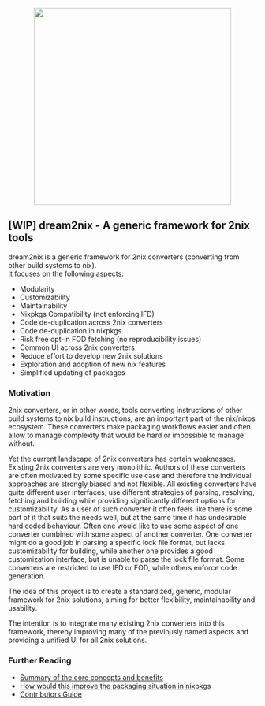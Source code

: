 <p align="center">
<img width="400" src="https://gist.githubusercontent.com/DavHau/755fed3774e89c0b9b8953a0a25309fa/raw/e2a12a60ae49aa5eb11b42775abdd1652dbe63c0/dream2nix-01.png">  
</p>

## [WIP] dream2nix - A generic framework for 2nix tools

dream2nix is a generic framework for 2nix converters (converting from other build systems to nix).  
It focuses on the following aspects:

- Modularity
- Customizability
- Maintainability
- Nixpkgs Compatibility (not enforcing IFD)
- Code de-duplication across 2nix converters
- Code de-duplication in nixpkgs
- Risk free opt-in FOD fetching (no reproducibility issues)
- Common UI across 2nix converters
- Reduce effort to develop new 2nix solutions
- Exploration and adoption of new nix features
- Simplified updating of packages

### Motivation

2nix converters, or in other words, tools converting instructions of other build systems to nix build instructions, are an important part of the nix/nixos ecosystem. These converters make packaging workflows easier and often allow to manage complexity that would be hard or impossible to manage without.

Yet the current landscape of 2nix converters has certain weaknesses. Existing 2nix converters are very monolithic. Authors of these converters are often motivated by some specific use case and therefore the individual approaches are strongly biased and not flexible. All existing converters have quite different user interfaces, use different strategies of parsing, resolving, fetching and building while providing significantly different options for customizability. As a user of such converter it often feels like there is some part of it that suits the needs well, but at the same time it has undesirable hard coded behaviour. Often one would like to use some aspect of one converter combined with some aspect of another converter. One converter might do a good job in parsing a specific lock file format, but lacks customizability for building, while another one provides a good customization interface, but is unable to parse the lock file format. Some converters are restricted to use IFD or FOD, while others enforce code generation.

The idea of this project is to create a standardized, generic, modular framework for 2nix solutions, aiming for better flexibility, maintainability and usability.

The intention is to integrate many existing 2nix converters into this framework, thereby improving many of the previously named aspects and providing a unified UI for all 2nix solutions.

### Further Reading

- [Summary of the core concepts and benefits](/docs/concepts-and-benefits.md)
- [How would this improve the packaging situation in nixpkgs](/docs/nixpkgs-improvements.md)
- [Contributors Guide](/docs/contributors-guide.md)
